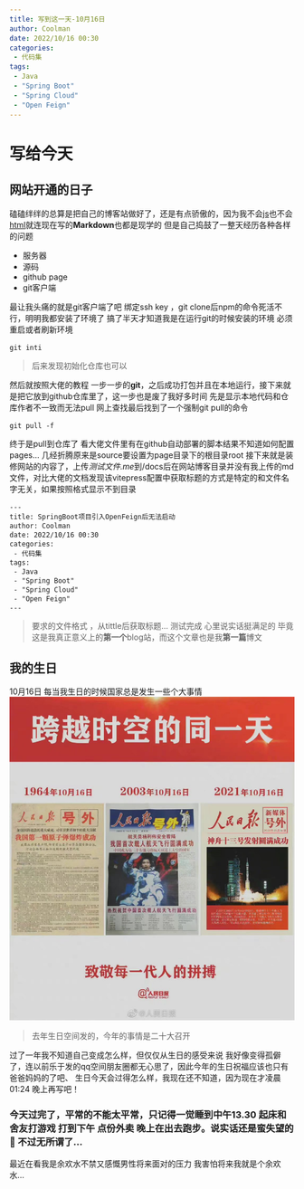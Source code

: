 ```yaml
---
title: 写到这一天-10月16日
author: Coolman
date: 2022/10/16 00:30
categories:
 - 代码集
tags:
 - Java
 - "Spring Boot"
 - "Spring Cloud"
 - "Open Feign"
---
```

# 写给今天

## 网站开通的日子
磕磕绊绊的总算是把自己的博客站做好了，还是有点骄傲的，因为我不会<u>js</u>也不会<u>html</u>就连现在写的**Markdown**也都是现学的 但是自己捣鼓了一整天经历各种各样的问题
- 服务器
- 源码
- github page
- git客户端

最让我头痛的就是git客户端了吧 绑定ssh key
，git clone后npm的命令死活不行，明明我都安装了环境了 搞了半天才知道我是在运行git的时候安装的环境 必须重启或者刷新环境
~~~
git inti
~~~
>后来发现初始化仓库也可以

然后就按照大佬的教程 一步一步的**git**，之后成功打包并且在本地运行，接下来就是把它放到github仓库里了，这一步也是废了我好多时间 先是显示本地代码和仓库作者不一致而无法pull 网上查找最后找到了一个强制git pull的命令
~~~
git pull -f
~~~
终于是pull到仓库了
看大佬文件里有在github自动部署的脚本结果不知道如何配置pages…
几经折腾原来是source要设置为page目录下的根目录root 接下来就是装修网站的内容了，上传*测试文件.me*到/docs后在网站博客目录并没有我上传的md文件，对比大佬的文档发现该vitepress配置中获取标题的方式是特定的和文件名字无关，如果按照格式显示不到目录
~~~
---
title: SpringBoot项目引入OpenFeign后无法启动
author: Coolman
date: 2022/10/16 00:30
categories:
 - 代码集
tags:
 - Java
 - "Spring Boot"
 - "Spring Cloud"
 - "Open Feign"
---
~~~
>要求的文件格式 ，从tittle后获取标题…
测试完成 心里说实话挺满足的
毕竟这是我真正意义上的**第一个**blog站，而这个文章也是我**第一篇**博文

## 我的生日
10月16日 每当我生日的时候国家总是发生一些个大事情
![图片](../../../../../public/img/2022/10/16/C884AC89-5422-4F9A-A85A-AA61BDBADA14.jpeg)
>去年生日空间发的，今年的事情是二十大召开

过了一年我不知道自己变成怎么样，但仅仅从生日的感受来说 我好像变得孤僻了，连以前乐于发的qq空间朋友圈都无心思了，因此今年的生日祝福应该也只有爸爸妈妈的了吧、
生日今天会过得怎么样，我现在还不知道，因为现在才凌晨01:24 晚上再写吧！

### 今天过完了，平常的不能太平常，只记得一觉睡到中午13.30  起床和舍友打游戏 打到下午 点份外卖  晚上在出去跑步。说实话还是蛮失望的🌝 不过无所谓了…


最近在看我是余欢水不禁又感慨男性将来面对的压力 我害怕将来我就是个余欢水…
